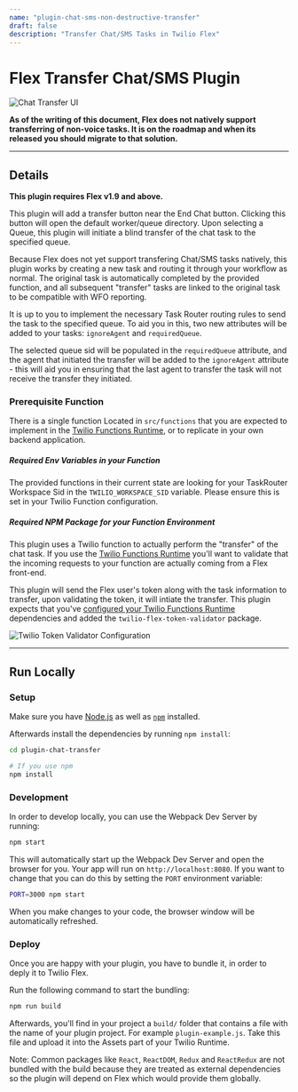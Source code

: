 ```yaml
---
name: "plugin-chat-sms-non-destructive-transfer"
draft: false
description: "Transfer Chat/SMS Tasks in Twilio Flex"
---
```


# Flex Transfer Chat/SMS Plugin

![Chat Transfer UI](https://indigo-bombay-5783.twil.io/assets/chat-transfer-ui.jpg)

**As of the writing of this document, Flex does not natively support transferring of non-voice tasks. It is on the roadmap and when its released you should migrate to that solution.**

---

## Details

**This plugin requires Flex v1.9 and above.**

This plugin will add a transfer button near the End Chat button. Clicking this button will open the default worker/queue directory. Upon selecting a Queue, this plugin will initiate a blind transfer of the chat task to the specified queue.

Because Flex does not yet support transfering Chat/SMS tasks natively, this plugin works by creating a new task and routing it through your workflow as normal. The original task is automatically completed by the provided function, and all subsequent "transfer" tasks are linked to the original task to be compatible with WFO reporting.

It is up to you to implement the necessary Task Router routing rules to send the task to the specified queue. To aid you in this, two new attributes will be added to your tasks: `ignoreAgent` and `requiredQueue`. 

The selected queue sid will be populated in the `requiredQueue` attribute, and the agent that initiated the transfer will be added to the `ignoreAgent` attribute - this will aid you in ensuring that the last agent to transfer the task will not receive the transfer they initiated.

### Prerequisite Function

There is a single function Located in `src/functions` that you are expected to implement in the [Twilio Functions Runtime](https://www.twilio.com/functions), or to replicate in your own backend application.

##### Required Env Variables in your Function
The provided functions in their current state are looking for your TaskRouter Workspace Sid in the `TWILIO_WORKSPACE_SID` variable. Please ensure this is set in your Twilio Function configuration.

##### Required NPM Package for your Function Environment
This plugin uses a Twilio function to actually perform the "transfer" of the chat task. If you use the [Twilio Functions Runtime](https://www.twilio.com/functions) you'll want to validate that the incoming requests to your function are actually coming from a Flex front-end. 

This plugin will send the Flex user's token along with the task information to transfer, upon validating the token, it will intiate the transfer. This plugin expects that you've [configured your Twilio Functions Runtime](https://www.twilio.com/console/runtime/functions/configure) dependencies and added the `twilio-flex-token-validator` package.

![Twilio Token Validator Configuration](https://indigo-bombay-5783.twil.io/assets/twilio-function-validator.jpg)

---

## Run Locally

### Setup

Make sure you have [Node.js](https://nodejs.org) as well as [`npm`](https://npmjs.com) installed.

Afterwards install the dependencies by running `npm install`:

```bash
cd plugin-chat-transfer

# If you use npm
npm install
```
### Development

In order to develop locally, you can use the Webpack Dev Server by running:

```bash
npm start
```

This will automatically start up the Webpack Dev Server and open the browser for you. Your app will run on `http://localhost:8080`. If you want to change that you can do this by setting the `PORT` environment variable:

```bash
PORT=3000 npm start
```

When you make changes to your code, the browser window will be automatically refreshed.

### Deploy

Once you are happy with your plugin, you have to bundle it, in order to deply it to Twilio Flex.

Run the following command to start the bundling:

```bash
npm run build
```

Afterwards, you'll find in your project a `build/` folder that contains a file with the name of your plugin project. For example `plugin-example.js`. Take this file and upload it into the Assets part of your Twilio Runtime.

Note: Common packages like `React`, `ReactDOM`, `Redux` and `ReactRedux` are not bundled with the build because they are treated as external dependencies so the plugin will depend on Flex which would provide them globally.